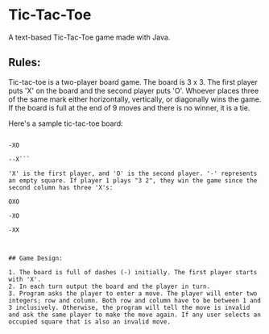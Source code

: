 # Tic-Tac-Toe

A text-based Tic-Tac-Toe game made with Java.

## Rules:

Tic-tac-toe is a two-player board game. The board is 3 x 3. The first player puts 'X' on the board and the second player puts 'O'. Whoever places three of the same mark either horizontally, vertically, or diagonally wins the game. If the board is full at the end of 9 moves and there is no winner, it is a tie.

Here's a sample tic-tac-toe board:

```OXO

-XO

--X```

'X' is the first player, and 'O' is the second player. '-' represents an empty square. If player 1 plays "3 2", they win the game since the second column has three 'X's:

OXO

-XO

-XX



## Game Design:

1. The board is full of dashes (-) initially. The first player starts with 'X'.
2. In each turn output the board and the player in turn.
3. Program asks the player to enter a move. The player will enter two integers; row and column. Both row and column have to be between 1 and 3 inclusively. Otherwise, the program will tell the move is invalid and ask the same player to make the move again. If any user selects an occupied square that is also an invalid move.
